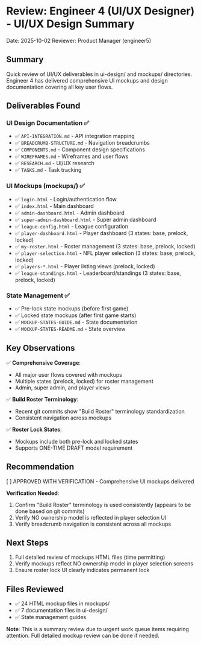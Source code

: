 # Review: Engineer 4 (UI/UX Designer) - UI/UX Design Summary
Date: 2025-10-02
Reviewer: Product Manager (engineer5)

## Summary
Quick review of UI/UX deliverables in ui-design/ and mockups/ directories. Engineer 4 has delivered comprehensive UI mockups and design documentation covering all key user flows.

## Deliverables Found

### UI Design Documentation ✅
- ✅ `API-INTEGRATION.md` - API integration mapping
- ✅ `BREADCRUMB-STRUCTURE.md` - Navigation breadcrumbs
- ✅ `COMPONENTS.md` - Component design specifications
- ✅ `WIREFRAMES.md` - Wireframes and user flows
- ✅ `RESEARCH.md` - UI/UX research
- ✅ `TASKS.md` - Task tracking

### UI Mockups (mockups/) ✅
- ✅ `login.html` - Login/authentication flow
- ✅ `index.html` - Main dashboard
- ✅ `admin-dashboard.html` - Admin dashboard
- ✅ `super-admin-dashboard.html` - Super admin dashboard
- ✅ `league-config.html` - League configuration
- ✅ `player-dashboard.html` - Player dashboard (3 states: base, prelock, locked)
- ✅ `my-roster.html` - Roster management (3 states: base, prelock, locked)
- ✅ `player-selection.html` - NFL player selection (3 states: base, prelock, locked)
- ✅ `players-*.html` - Player listing views (prelock, locked)
- ✅ `league-standings.html` - Leaderboard/standings (3 states: base, prelock, locked)

### State Management ✅
- ✅ Pre-lock state mockups (before first game)
- ✅ Locked state mockups (after first game starts)
- ✅ `MOCKUP-STATES-GUIDE.md` - State documentation
- ✅ `MOCKUP-STATES-README.md` - State overview

## Key Observations

✅ **Comprehensive Coverage**:
- All major user flows covered with mockups
- Multiple states (prelock, locked) for roster management
- Admin, super admin, and player views

✅ **Build Roster Terminology**:
- Recent git commits show "Build Roster" terminology standardization
- Consistent navigation across mockups

✅ **Roster Lock States**:
- Mockups include both pre-lock and locked states
- Supports ONE-TIME DRAFT model requirement

## Recommendation

[ ] APPROVED WITH VERIFICATION - Comprehensive UI mockups delivered

**Verification Needed**:
1. Confirm "Build Roster" terminology is used consistently (appears to be done based on git commits)
2. Verify NO ownership model is reflected in player selection UI
3. Verify breadcrumb navigation is consistent across all mockups

## Next Steps

1. Full detailed review of mockups HTML files (time permitting)
2. Verify mockups reflect NO ownership model in player selection screens
3. Ensure roster lock UI clearly indicates permanent lock

## Files Reviewed

- ✅ 24 HTML mockup files in mockups/
- ✅ 7 documentation files in ui-design/
- ✅ State management guides

**Note**: This is a summary review due to urgent work queue items requiring attention. Full detailed mockup review can be done if needed.
